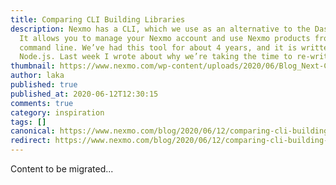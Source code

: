 ```yaml
---
title: Comparing CLI Building Libraries
description: Nexmo has a CLI, which we use as an alternative to the Dashboard.
  It allows you to manage your Nexmo account and use Nexmo products from the
  command line. We’ve had this tool for about 4 years, and it is written in
  Node.js. Last week I wrote about why we’re taking the time to re-write […]
thumbnail: https://www.nexmo.com/wp-content/uploads/2020/06/Blog_Next-CLI_Part2_1200x600.png
author: laka
published: true
published_at: 2020-06-12T12:30:15
comments: true
category: inspiration
tags: []
canonical: https://www.nexmo.com/blog/2020/06/12/comparing-cli-building-libraries
redirect: https://www.nexmo.com/blog/2020/06/12/comparing-cli-building-libraries
---
```

Content to be migrated...